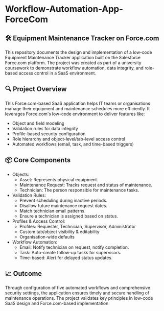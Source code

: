 # Workflow-Automation-App-ForceCom
## 🛠️ Equipment Maintenance Tracker on Force.com
This repository documents the design and implementation of a low-code Equipment Maintenance Tracker application built on the Salesforce Force.com platform. The project was created as part of a university coursework to demonstrate workflow automation, data integrity, and role-based access control in a SaaS environment.

## 🔍 Project Overview
This Force.com-based SaaS application helps IT teams or organisations manage their equipment and maintenance schedules more efficiently. It leverages Force.com's low-code environment to deliver features like:
- Object and field modeling
- Validation rules for data integrity
- Profile-based security configuration
- Role hierarchy and object-level/tab-level access control
- Automated workflows (email, task, and time-based triggers)

## 📦 Core Components
- Objects:
  - Asset: Represents physical equipment.
  - Maintenance Request: Tracks request and status of maintenance.
  - Technician: The person responsible for maintenance tasks.
- Validation Rules:
  - Prevent scheduling during inactive periods.
  - Disallow future maintenance request dates.
  - Match technician email patterns.
  - Ensure a technician is assigned based on status.
- Profiles & Access Control:
  - Profiles: Requester, Technician, Supervisor, Administrator
  - Custom tab/object visibility & editability
  - Organisation-wide defaults
- Workflow Automation:
  - Email: Notify technician on request, notify completion.
  - Task: Auto-create follow-up tasks for supervisors.
  - Time-based: Alert for delayed status updates.

## 📈 Outcome
Through configuration of five automated workflows and comprehensive security settings, the application ensures timely and secure handling of maintenance operations. The project validates key principles in low-code SaaS design and Force.com-based implementation.

